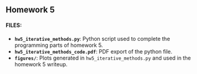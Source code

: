## Homework 5

#### FILES:
* **`hw5_iterative_methods.py`**: Python script used to complete the programming parts of homework 5.
* **`hw5_iterative_methods_code.pdf`**: PDF export of the python file.
* **`figures/`**: Plots generated in `hw5_iterative_methods.py` and used in the homework 5 writeup.
